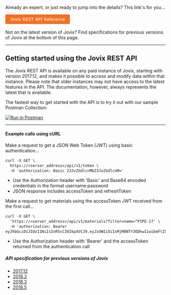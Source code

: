 Already an expert, or just ready to jump into the details? This link's for you...

<a href="latest/index.html" target="_blank"><img src="latest/assets/jovix-rest-api-reference-btn.png" alt="Jovix REST API Reference"></a>

Not on the latest version of Jovix? Find specifications for previous versions of Jovix at the bottom of this page.

---

## Getting started using the Jovix REST API

The Jovix REST API is available on any paid instance of Jovix, starting with version 2017.12, and makes it possible to access and modify data within that instance. Please note that older instances may not have access to the latest features in the API. The documentation, however, always represents the latest that is available.

The fastest way to get started with the API is to try it out with our sample Postman Collection:

<a href="https://app.getpostman.com/run-collection/2eec01d5777eda9bccfd" target="_blank"><img src="https://run.pstmn.io/button.svg" alt="Run in Postman"></a>

---

#### Example calls using cURL

Make a request to get a JSON Web Token (JWT) using basic authentication...

```
curl -X GET \
  https://<server_address>/api/v1/token \
  -H 'authorization: Basic Z3JvZGdlcnM6Z3JvZGdlcnM='
```

* Use the Authorization header with 'Basic' and Base64 encoded credentials in the format username:password
* JSON response includes accessToken and refreshToken

Make a request to get materials using the accessToken JWT received from the first call...

```
curl -X GET \
  'https://<server_address>/api/v1/materials?filter=name=^PIPE-17' \
  -H 'authorization: Bearer eyJhbGciOiJIUzI1NiIsInR5cCI6IkpXVCJ9.eyJzdWIiOiIxMjM0NTY3ODkwIiwibmFtZSI6IkpvaG4gRG9lIiwiYWRtaW4iOnRydWV9.TJVA95OrM7E2cBab30RMHrHDcEfxjoYZgeFONFh7HgQ'
```

* Use the Authorization header with 'Bearer' and the accessToken returned from the authentication call


##### API specification for previous versions of Jovix

* [2017.12](2017.12/index.html)
* [2018.2](2018.2/index.html)
* [2018.3](2018.3/index.html)
* [2018.5](2018.5/index.html)
